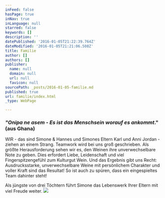 ```yaml
---
inFeed: false
hasPage: true
inNav: true
inLanguage: null
starred: false
keywords: []
description: ''
datePublished: '2016-01-05T21:22:39.764Z'
dateModified: '2016-01-05T21:21:06.508Z'
title: Familie
author: []
authors: []
publisher:
  name: null
  domain: null
  url: null
  favicon: null
sourcePath: _posts/2016-01-05-familie.md
published: true
url: familie/index.html
_type: WebPage

---
```

### _"Onipa ne asem - Es ist das Menschsein worauf es ankommt_." (aus Ghana)

WIR - das sind Simone & Hannes und Simones Eltern Karl und Anni Jordan - ziehen an einem Strang. Teamwork wird bei uns groß geschrieben. Als größte Herausforderung sehen wir es, den Weinen ihre unverwechselbare Note zu geben. Dies erfordert Liebe, Leidenschaft und viel Fingerspitzengefühl zum Kulturgut Wein. Und das Ergebnis gibt uns Recht: Ausdrucksstarke, unverwechselbare Weine mit persönlichem Charakter und voller Kraft sind das Resultat! So ist auch zu spüren, dass ein eingespieltes Team dahinter steht!       

Als jüngste von drei Töchtern führt Simone das Lebenswerk Ihrer Eltern mit viel Freude weiter.       ![](https://the-grid-user-content.s3-us-west-2.amazonaws.com/05480923-7ee5-4e8b-bc86-607213d127ff.jpg)